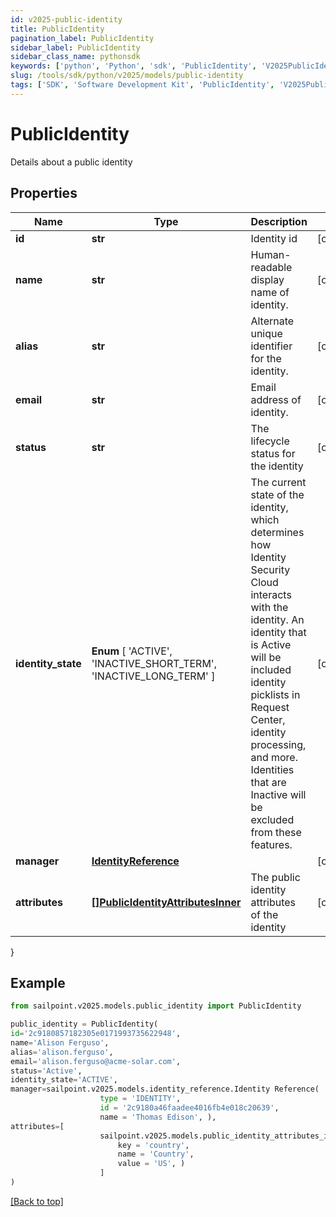 ```yaml
---
id: v2025-public-identity
title: PublicIdentity
pagination_label: PublicIdentity
sidebar_label: PublicIdentity
sidebar_class_name: pythonsdk
keywords: ['python', 'Python', 'sdk', 'PublicIdentity', 'V2025PublicIdentity'] 
slug: /tools/sdk/python/v2025/models/public-identity
tags: ['SDK', 'Software Development Kit', 'PublicIdentity', 'V2025PublicIdentity']
---
```


# PublicIdentity

Details about a public identity

## Properties

Name | Type | Description | Notes
------------ | ------------- | ------------- | -------------
**id** | **str** | Identity id | [optional] 
**name** | **str** | Human-readable display name of identity. | [optional] 
**alias** | **str** | Alternate unique identifier for the identity. | [optional] 
**email** | **str** | Email address of identity. | [optional] 
**status** | **str** | The lifecycle status for the identity | [optional] 
**identity_state** |  **Enum** [  'ACTIVE',    'INACTIVE_SHORT_TERM',    'INACTIVE_LONG_TERM' ] | The current state of the identity, which determines how Identity Security Cloud interacts with the identity. An identity that is Active will be included identity picklists in Request Center, identity processing, and more. Identities that are Inactive will be excluded from these features.  | [optional] 
**manager** | [**IdentityReference**](identity-reference) |  | [optional] 
**attributes** | [**[]PublicIdentityAttributesInner**](public-identity-attributes-inner) | The public identity attributes of the identity | [optional] 
}

## Example

```python
from sailpoint.v2025.models.public_identity import PublicIdentity

public_identity = PublicIdentity(
id='2c9180857182305e0171993735622948',
name='Alison Ferguso',
alias='alison.ferguso',
email='alison.ferguso@acme-solar.com',
status='Active',
identity_state='ACTIVE',
manager=sailpoint.v2025.models.identity_reference.Identity Reference(
                    type = 'IDENTITY', 
                    id = '2c9180a46faadee4016fb4e018c20639', 
                    name = 'Thomas Edison', ),
attributes=[
                    sailpoint.v2025.models.public_identity_attributes_inner.PublicIdentity_attributes_inner(
                        key = 'country', 
                        name = 'Country', 
                        value = 'US', )
                    ]
)

```
[[Back to top]](#) 

